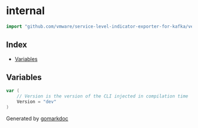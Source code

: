 <!-- Code generated by gomarkdoc. DO NOT EDIT -->

# internal

```go
import "github.com/vmware/service-level-indicator-exporter-for-kafka/vendor/github.com/docker/compose/v2/internal"
```

## Index

- [Variables](<#variables>)


## Variables

```go
var (
    // Version is the version of the CLI injected in compilation time
    Version = "dev"
)
```



Generated by [gomarkdoc](<https://github.com/princjef/gomarkdoc>)
